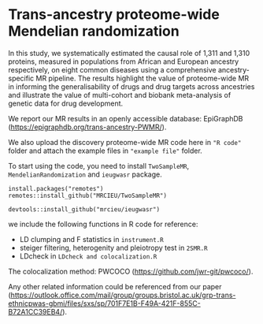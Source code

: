 # Trans-ancestry proteome-wide Mendelian randomization
In this study, we systematically estimated the causal role of 1,311 and 1,310 proteins, measured in populations from African and European ancestry respectively, on eight common diseases using a comprehensive ancestry-specific MR pipeline.
The results highlight the value of proteome-wide MR in informing the generalisability of drugs and drug targets across ancestries and illustrate the value of multi-cohort and biobank meta-analysis of genetic data for drug development.


We report our MR results in an openly accessible database: EpiGraphDB (https://epigraphdb.org/trans-ancestry-PWMR/). 

We also upload the discovery proteome-wide MR code here in `"R code"` folder and attach the example files in `"example file"` folder.

To start using the code, you need to install `TwoSampleMR`, `MendelianRandomization` and `ieugwasr` package.

```key
install.packages("remotes")
remotes::install_github("MRCIEU/TwoSampleMR")
```

```key
devtools::install_github("mrcieu/ieugwasr")
```

we include the following functions in R code for reference:
* LD clumping and F statistics in `instrument.R`
* steiger filtering, heterogenity and pleiotropy test in `2SMR.R`
* LDcheck in `LDcheck and colocalization.R`

The colocalization method: PWCOCO (https://github.com/jwr-git/pwcoco/). 

Any other related information could be referenced from our paper (https://outlook.office.com/mail/group/groups.bristol.ac.uk/grp-trans-ethnicpwas-gbmi/files/sxs/sp/701F7E1B-F49A-421F-855C-B72A1CC39EB4/). 
